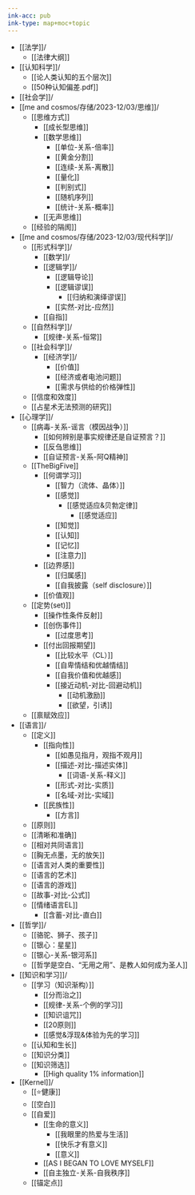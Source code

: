 ```yaml
---
ink-acc: pub
ink-type: map+moc+topic
---
```


- [[法学]]/
	- [[法律大纲]]
- [[认知科学]]/
	- [[论人类认知的五个层次]]
	- [[50种认知偏差.pdf]]
- [[社会学]]/
- [[me and cosmos/存储/2023-12/03/思维]]/
	- [[思维方式]]
		- [[成长型思维]]
		- [[数学思维]]
			- [[单位-关系-倍率]]
			- [[黄金分割]]
			- [[连续-关系-离散]]
			- [[量化]]
			- [[判别式]]
			- [[随机序列]]
			- [[统计-关系-概率]]
		- [[无声思维]]
	- [[经验的隔阂]]
- [[me and cosmos/存储/2023-12/03/现代科学]]/
	- [[形式科学]]/
		- [[数学]]/
		- [[逻辑学]]/
			- [[逻辑导论]]
			- [[逻辑谬误]]
				- [[归纳和演绎谬误]]
			- [[实然-对比-应然]]
		- [[自指]]
	- [[自然科学]]/
		- [[规律-关系-恒常]]
	- [[社会科学]]/
		- [[经济学]]/
			- [[价值]]
			- [[经济或者电池问题]]
			- [[需求与供给的价格弹性]]
	- [[信度和效度]]
	- [[占星术无法预测的研究]]
- [[心理学]]/
	- [[病毒-关系-谣言（模因战争）]]
		- [[如何辨别是事实规律还是自证预言？]]
		- [[反刍思维]]
		- [[自证预言-关系-阿Q精神]]
	- [[TheBigFive]]
		- [[何谓学习]]
			- [[智力（流体、晶体）]]
			- [[感觉]]
				- [[感觉适应&贝勃定律]]
					- [[感觉适应]]
			- [[知觉]]
			- [[认知]]
			- [[记忆]]
			- [[注意力]]
		- [[边界感]]
			- [[归属感]]
			- [[自我披露（self disclosure）]]
		- [[价值观]]
	- [[定势(set)]]
		- [[操作性条件反射]]
		- [[创伤事件]]
			- [[过度思考]]
		- [[付出回报期望]]
			- [[比较水平（CL）]]
			- [[自卑情结和优越情结]]
			- [[自我价值和优越感]]
			- [[接近动机-对比-回避动机]]
				- [[动机激励]]
				- [[欲望，引诱]]
	- [[禀赋效应]]
- [[语言]]/
	- [[定义]]
		- [[指向性]]
			- [[如愚见指月，观指不观月]]
			- [[描述-对比-描述实体]]
				- [[词语-关系-释义]]
			- [[形式-对比-实质]]
			- [[名域-对比-实域]]
		- [[民族性]]
			- [[方言]]
	- [[原则]]
	- [[清晰和准确]]
	- [[相对共同语言]]
	- [[胸无点墨，无的放矢]]
	- [[语言对人类的重要性]]
	- [[语言的艺术]]
	- [[语言的游戏]]
	- [[故事-对比-公式]]
	- [[情绪语言EL]]
		- [[含蓄-对比-直白]]
- [[哲学]]/
	- [[骆驼、狮子、孩子]]
	- [[银心：星星]]
	- [[银心-关系-银河系]]
	- [[哲学是空白、“无用之用”、是教人如何成为圣人]]
- [[知识和学习]]/
	- [[学习（知识渐构）]]
		- [[分而治之]]
		- [[规律-关系-个例的学习]]
		- [[知识诅咒]]
		- [[20原则]]
		- [[感觉&浮现&体验为先的学习]]
	- [[认知和生长]]
	- [[知识分类]]
	- [[知识筛选]]
		- [[High quality 1% information]]
- [[Kernel]]/
	- [[⭐健康]]
	- [[空白]]
	- [[自爱]]
		- [[生命的意义]]
			- [[我眼里的热爱与生活]]
			- [[快乐才有意义]]
			- [[意义]]
		- [[AS I BEGAN TO LOVE MYSELF]]
		- [[自主独立-关系-自我秩序]]
	- [[锚定点]]